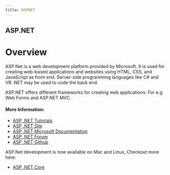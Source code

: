```yaml
---
title: ASPNET
---
```

## ASP.NET

# Overview

ASP.Net is a web development platform provided by Microsoft. It is used for creating web-based applications and websites using HTML, CSS, and JavaScript as front end. 
Server-side programming languages like C# and VB .NET may be used to code the back end.

ASP.NET offers different frameworks for creating web applications: For e.g Web Forms and ASP.NET MVC.


#### More Information:
- [ASP .NET Tutorials](https://www.tutorialspoint.com/asp.net/)
- [ASP .NET Site](https://www.asp.net/)
- [ASP .NET Microsoft Documentation](https://docs.microsoft.com/en-us/aspnet/#pivot=aspnet/)
- [ASP .NET Forum](https://forums.asp.net/)
- [ASP .NET Github](https://github.com/aspnet)

ASP.Net development is now available on Mac and Linux, Checkout more here:
- [ASP .NET Core](https://docs.microsoft.com/en-us/aspnet/core/tutorials/first-mvc-app-xplat/start-mvc?view=aspnetcore-2.1)

